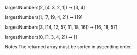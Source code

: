 largestNumbers(2, [4, 3, 2, 1]) ➞ [3, 4]

largestNumbers(1, [7, 19, 4, 2]) ➞ [19]

largestNumbers(3, [14, 12, 57, 11, 18, 16]) ➞ [16, 18, 57]

largestNumbers(0, [1, 3, 4, 2]) ➞ []

Notes
The returned array must be sorted in ascending order.